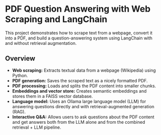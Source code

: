# PDF Question Answering with Web Scraping and LangChain

This project demonstrates how to scrape text from a webpage, convert it into a PDF, and build a question-answering system using LangChain with and without retrieval augmentation.

## Overview

- **Web scraping:** Extracts textual data from a webpage (Wikipedia) using Python.
- **PDF generation:** Saves the scraped text as a nicely formatted PDF.
- **PDF processing:** Loads and splits the PDF content into smaller chunks.
- **Embeddings and vector store:** Creates semantic embeddings and stores them in a FAISS vector database.
- **Language model:** Uses an Ollama large language model (LLM) for answering questions directly and with retrieval-augmented generation (RAG).
- **Interactive Q&A:** Allows users to ask questions about the PDF content and get answers both from the LLM alone and from the combined retrieval + LLM pipeline.
